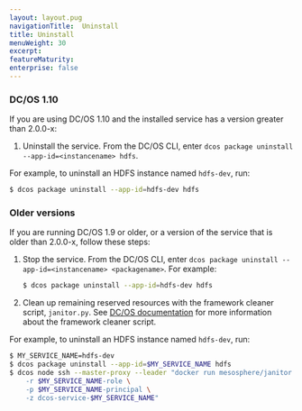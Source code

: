 ```yaml
---
layout: layout.pug
navigationTitle:  Uninstall
title: Uninstall
menuWeight: 30
excerpt:
featureMaturity:
enterprise: false
---
```


<!-- This source repo for this topic is https://github.com/dcos-commons/ -->


<!-- THIS CONTENT DUPLICATES THE DC/OS OPERATION GUIDE -->

### DC/OS 1.10

If you are using DC/OS 1.10 and the installed service has a version greater than 2.0.0-x:

1. Uninstall the service. From the DC/OS CLI, enter `dcos package uninstall --app-id=<instancename> hdfs`.

For example, to uninstall an HDFS instance named `hdfs-dev`, run:

```bash
$ dcos package uninstall --app-id=hdfs-dev hdfs
```

### Older versions

If you are running DC/OS 1.9 or older, or a version of the service that is older than 2.0.0-x, follow these steps:

1. Stop the service. From the DC/OS CLI, enter `dcos package uninstall --app-id=<instancename> <packagename>`.
   For example:
   ```bash
   $ dcos package uninstall --app-id=hdfs-dev hdfs
   ```
1. Clean up remaining reserved resources with the framework cleaner script, `janitor.py`. See [DC/OS documentation](/1.10/deploying-services/uninstall/#framework-cleaner) for more information about the framework cleaner script.

For example, to uninstall an HDFS instance named `hdfs-dev`, run:

```bash
$ MY_SERVICE_NAME=hdfs-dev
$ dcos package uninstall --app-id=$MY_SERVICE_NAME hdfs
$ dcos node ssh --master-proxy --leader "docker run mesosphere/janitor /janitor.py \
    -r $MY_SERVICE_NAME-role \
    -p $MY_SERVICE_NAME-principal \
    -z dcos-service-$MY_SERVICE_NAME"
```

<!-- END DUPLICATE BLOCK -->
